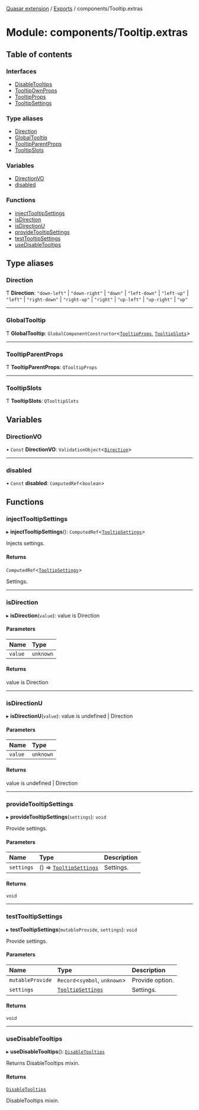 [Quasar extension](../index.md) / [Exports](../modules.md) / components/Tooltip.extras

# Module: components/Tooltip.extras

## Table of contents

### Interfaces

- [DisableTooltips](../interfaces/components_Tooltip_extras.DisableTooltips.md)
- [TooltipOwnProps](../interfaces/components_Tooltip_extras.TooltipOwnProps.md)
- [TooltipProps](../interfaces/components_Tooltip_extras.TooltipProps.md)
- [TooltipSettings](../interfaces/components_Tooltip_extras.TooltipSettings.md)

### Type aliases

- [Direction](components_Tooltip_extras.md#direction)
- [GlobalTooltip](components_Tooltip_extras.md#globaltooltip)
- [TooltipParentProps](components_Tooltip_extras.md#tooltipparentprops)
- [TooltipSlots](components_Tooltip_extras.md#tooltipslots)

### Variables

- [DirectionVO](components_Tooltip_extras.md#directionvo)
- [disabled](components_Tooltip_extras.md#disabled)

### Functions

- [injectTooltipSettings](components_Tooltip_extras.md#injecttooltipsettings)
- [isDirection](components_Tooltip_extras.md#isdirection)
- [isDirectionU](components_Tooltip_extras.md#isdirectionu)
- [provideTooltipSettings](components_Tooltip_extras.md#providetooltipsettings)
- [testTooltipSettings](components_Tooltip_extras.md#testtooltipsettings)
- [useDisableTooltips](components_Tooltip_extras.md#usedisabletooltips)

## Type aliases

### Direction

Ƭ **Direction**: ``"down-left"`` \| ``"down-right"`` \| ``"down"`` \| ``"left-down"`` \| ``"left-up"`` \| ``"left"`` \| ``"right-down"`` \| ``"right-up"`` \| ``"right"`` \| ``"up-left"`` \| ``"up-right"`` \| ``"up"``

___

### GlobalTooltip

Ƭ **GlobalTooltip**: `GlobalComponentConstructor`<[`TooltipProps`](../interfaces/components_Tooltip_extras.TooltipProps.md), [`TooltipSlots`](components_Tooltip_extras.md#tooltipslots)\>

___

### TooltipParentProps

Ƭ **TooltipParentProps**: `QTooltipProps`

___

### TooltipSlots

Ƭ **TooltipSlots**: `QTooltipSlots`

## Variables

### DirectionVO

• `Const` **DirectionVO**: `ValidationObject`<[`Direction`](components_Tooltip_extras.md#direction)\>

___

### disabled

• `Const` **disabled**: `ComputedRef`<`boolean`\>

## Functions

### injectTooltipSettings

▸ **injectTooltipSettings**(): `ComputedRef`<[`TooltipSettings`](../interfaces/components_Tooltip_extras.TooltipSettings.md)\>

Injects settings.

#### Returns

`ComputedRef`<[`TooltipSettings`](../interfaces/components_Tooltip_extras.TooltipSettings.md)\>

Settings.

___

### isDirection

▸ **isDirection**(`value`): value is Direction

#### Parameters

| Name | Type |
| :------ | :------ |
| `value` | `unknown` |

#### Returns

value is Direction

___

### isDirectionU

▸ **isDirectionU**(`value`): value is undefined \| Direction

#### Parameters

| Name | Type |
| :------ | :------ |
| `value` | `unknown` |

#### Returns

value is undefined \| Direction

___

### provideTooltipSettings

▸ **provideTooltipSettings**(`settings`): `void`

Provide settings.

#### Parameters

| Name | Type | Description |
| :------ | :------ | :------ |
| `settings` | () => [`TooltipSettings`](../interfaces/components_Tooltip_extras.TooltipSettings.md) | Settings. |

#### Returns

`void`

___

### testTooltipSettings

▸ **testTooltipSettings**(`mutableProvide`, `settings`): `void`

Provide settings.

#### Parameters

| Name | Type | Description |
| :------ | :------ | :------ |
| `mutableProvide` | `Record`<`symbol`, `unknown`\> | Provide option. |
| `settings` | [`TooltipSettings`](../interfaces/components_Tooltip_extras.TooltipSettings.md) | Settings. |

#### Returns

`void`

___

### useDisableTooltips

▸ **useDisableTooltips**(): [`DisableTooltips`](../interfaces/components_Tooltip_extras.DisableTooltips.md)

Returns DisableTooltips mixin.

#### Returns

[`DisableTooltips`](../interfaces/components_Tooltip_extras.DisableTooltips.md)

DisableTooltips mixin.

